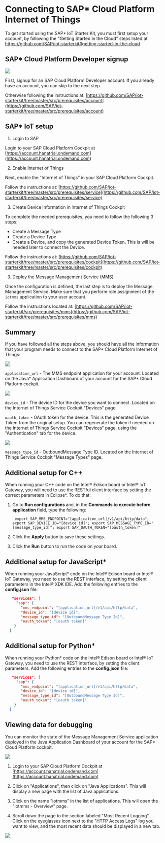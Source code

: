 # Connecting to SAP\* Cloud Platform Internet of Things

To get started using the SAP\* IoT Starter Kit, you must first setup your account, by following the "Getting Started in the Cloud" steps listed at https://github.com/SAP/iot-starterkit#getting-started-in-the-cloud

## SAP\* Cloud Platform Developer signup

![](./images/sap/sap-signup.png)

First, signup for an SAP Cloud Platform Developer account. If you already have an account, you can skip to the next step.

Otherwise following the instructions at:
[https://github.com/SAP/iot-starterkit/tree/master/src/prerequisites/account](https://github.com/SAP/iot-starterkit/tree/master/src/prerequisites/account)

## SAP\* IoT setup

1. Login to SAP

Login to your SAP Cloud Platform Cockpit at [https://account.hanatrial.ondemand.com](https://account.hanatrial.ondemand.com)

2. Enable Internet of Things

Next, enable the "Internet of Things" in your SAP Cloud Platform Cockpit.

Follow the instructions at:
[https://github.com/SAP/iot-starterkit/tree/master/src/prerequisites/service](https://github.com/SAP/iot-starterkit/tree/master/src/prerequisites/service)

3. Create Device Information in Internet of Things Cockpit

To complete the needed prerequisites, you need to follow the following 3 steps:
   - Create a Message Type
   - Create a Device Type
   - Create a Device, and copy the generated Device Token. This is will be needed later to connect the Device.

Follow the instructions at:
[https://github.com/SAP/iot-starterkit/tree/master/src/prerequisites/cockpit](https://github.com/SAP/iot-starterkit/tree/master/src/prerequisites/cockpit)

3. Deploy the Message Management Service (MMS)

Once the configuration is defined, the last step is to deploy the Message Management Service. Make sure that you perform role assignment of the `iotmms` application to your user account.

Follow the instructions located at:
[https://github.com/SAP/iot-starterkit/src/prerequisites/mms](https://github.com/SAP/iot-starterkit/tree/master/src/prerequisites/mms)

## Summary

If you have followed all the steps above, you should have all the information that your program needs to connect to the SAP\* Cloud Platform Internet of Things:

![](./images/sap/sap-iotmms-dashboard.png)

`application_url` - The MMS endpoint application for your account. Located on the Java\* Application Dashboard of your account for the SAP\* Cloud Platform cockpit.

![](./images/sap/sap-device.png)

`device_id` - The device ID for the device you want to connect. Located on the Internet of Things Service Cockpit "Devices" page.

`oauth_token` - OAuth token for the device. This is the generated Device Token from the original setup. You can regenerate the token if needed on the Internet of Things Service Cockpit "Devices" page, using the "Authentication" tab for the device.

![](./images/sap/sap-message-type.png)

`message_type_id` - OutboundMessage Type ID. Located on the Internet of Things Service Cockpit "Message Types" page.

## Additional setup for C++

When running your C++ code on the Intel® Edison board or Intel® IoT Gateway, you will need to use the RESTful client interface by setting the correct parameters in Eclipse\*. To do that:

1. Go to **Run configurations** and, in the **Commands to execute before application** field, type the following:

        export SAP_MMS_ENDPOINT="[application_url]/v1/api/http/data"; export SAP_DEVICE_ID="[device_id]"; export SAP_MESSAGE_TYPE_ID="[message_type_id]"; export SAP_OAUTH_TOKEN="[oauth_token]"

2. Click the **Apply** button to save these settings.
3. Click the **Run** button to run the code on your board.

## Additional setup for JavaScript\*

When running your JavaScript\* code on the Intel® Edison board or Intel® IoT Gateway, you need to use the REST interface, by setting the client parameters in the Intel® XDK IDE. Add the following entries to the **config.json** file:

```json
   "services": {
     "sap": {
       "mms_endpoint": "[application_url]/v1/api/http/data",
       "device_id": "[device id]",
       "message_type_id": "[OutboundMessage Type Id]",
       "oauth_token": "[oauth token]"
    }
  }
```

## Additional setup for Python\*

When running your Python\* code on the Intel® Edison board or Intel® IoT Gateway, you need to use the REST interface, by setting the client parameters. Add the following entries to the **config.json** file:

```json
   "services": {
     "sap": {
       "mms_endpoint": "[application_url]/v1/api/http/data",
       "device_id": "[device id]",
       "message_type_id": "[OutboundMessage Type Id]",
       "oauth_token": "[oauth token]"
    }
  }
```

## Viewing data for debugging

You can monitor the state of the Message Management Service application deployed in the Java Application Dashboard of your account for the SAP\* Cloud Platform cockpit.

![](./images/sap/sap-iotmms-dashboard.png)

1. Login to your SAP Cloud Platform Cockpit at [https://account.hanatrial.ondemand.com](https://account.hanatrial.ondemand.com)

2. Click on "Applications", then click on "Java Applications". This will display a new page with the list of Java applications.

3. Click on the name "iotmms" in the list of applications. This will open the "iotmms - Overview" page.

4. Scroll down the page to the section labeled "Most Recent Logging". Click on the eyeglasses icon next to the "HTTP Access Logs" log you want to view, and the most recent data should be displayed in a new tab.

![](./images/sap/sap-http-access-log.png)
